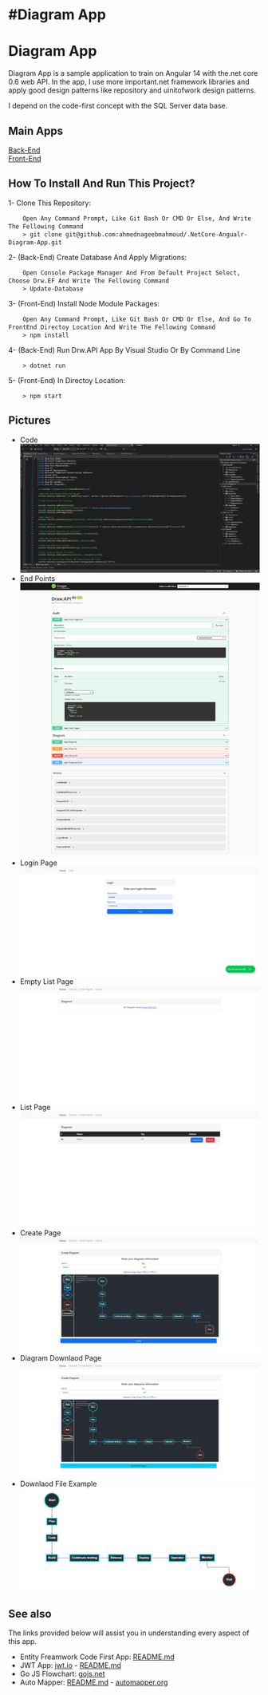 # #Diagram App

Diagram App
=====
Diagram App is a sample application to train on Angular 14 with the.net core 0.6 web API. In the app, I use more important.net framework libraries and apply good design patterns like repository and uinitofwork design patterns.

I depend on the code-first concept with the SQL Server data base.

## Main Apps
[Back-End](https://github.com/ahmednageebmahmoud/.NetCore-Angualr-Diagram-App/tree/master/BackEnd) <br>
[Front-End](https://github.com/ahmednageebmahmoud/.NetCore-Angualr-Diagram-App/tree/master/FrontEnd)

How To Install And Run This Project?
-----------------------------------------
1- Clone This Repository:
```
    Open Any Command Prompt, Like Git Bash Or CMD Or Else, And Write The Fellowing Command
    > git clone git@github.com:ahmednageebmahmoud/.NetCore-Angualr-Diagram-App.git
```

2- (Back-End) Create Database And Apply Migrations:
```
    Open Console Package Manager And From Default Project Select, Choose Drw.EF And Write The Fellowing Command
    > Update-Database 
```

3- (Front-End) Install Node Module Packages:
```
    Open Any Command Prompt, Like Git Bash Or CMD Or Else, And Go To FrontEnd Directoy Location And Write The Fellowing Command
    > npm install 
```
 
4- (Back-End) Run Drw.API App By Visual Studio Or By Command Line 
```
    > dotnet run 
```
5- (Front-End) In Directoy Location:
```
    > npm start
```

Pictures
--------------------------------------------------------------------------------
- Code
<br>![EndPoints](https://github.com/ahmednageebmahmoud/.NetCore-Angualr-Diagram-App/blob/master/Documentation/Code.png?raw=true)
- End Points
<br>![EndPoints](https://github.com/ahmednageebmahmoud/.NetCore-Angualr-Diagram-App/blob/master/Documentation/End%20Points.png?raw=true)
- Login Page
<br> ![Login Page](https://github.com/ahmednageebmahmoud/.NetCore-Angualr-Diagram-App/blob/master/Documentation/Login%20Page.png?raw=true)
- Empty List Page
<br> ![Diagram Empty List Page](https://github.com/ahmednageebmahmoud/.NetCore-Angualr-Diagram-App/blob/master/Documentation/Diagram%20List%20Page%20Empty.png?raw=true)
- List Page
<br> ![Diagram List Page](https://github.com/ahmednageebmahmoud/.NetCore-Angualr-Diagram-App/blob/master/Documentation/Diagram%20List%20Page.png?raw=true)
- Create Page
<br> ![Diagram Create Page](https://github.com/ahmednageebmahmoud/.NetCore-Angualr-Diagram-App/blob/master/Documentation/Diagram%20Create%20Page.png?raw=true)
- Diagram Downlaod Page
<br> ![Diagram Downlaod Page](https://github.com/ahmednageebmahmoud/.NetCore-Angualr-Diagram-App/blob/master/Documentation/Diagram%20Downlaod%20Page.png?raw=true)
- Downlaod File Example
<br> ![Downlaod File Example](https://github.com/ahmednageebmahmoud/.NetCore-Angualr-Diagram-App/blob/master/Documentation/Diagram%20Downlaod%20Example.png?raw=true)



See also
--------------------------------------------------------------------------------

The links provided below will assist you in understanding every aspect of this app. 

* Entity Freamwork Code First App: [README.md](https://github.com/ahmednageebmahmoud/LearnNetCoreWepAPI/tree/master/Entity%20Framework)
* JWT App: [jwt.io](https://jwt.io/) - [README.md](https://github.com/ahmednageebmahmoud/LearnNetCoreWepAPI/tree/master/LearnNetCoreWepAPI.Authorization)
* Go JS Flowchart: [gojs.net](https://gojs.net/latest/samples/flowchart.html)
* Auto Mapper: [README.md]([https://github.com/ahmednageebmahmoud/LearnNetCoreWepAPI/tree/master/LearnNetCoreWepAPI.Authorization](https://github.com/ahmednageebmahmoud/.NetCore-Angualr-Diagram-App/blob/master/README.md)) - [automapper.org](https://automapper.org/)
